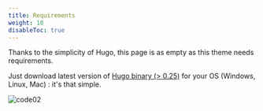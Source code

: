 ```yaml
---
title: Requirements
weight: 10
disableToc: true
---
```


Thanks to the simplicity of Hugo, this page is as empty as this theme needs requirements.

Just download latest version of [Hugo binary (> 0.25)](https://gohugo.io/getting-started/installing/) for your OS (Windows, Linux, Mac) : it's that simple.

<!-- ![Magic](/en/basics/requirements/images/magic.gif?classes=shadow) -->
![code02](/en/IaaS/requirements/images/code02.gif?classes=shadow)